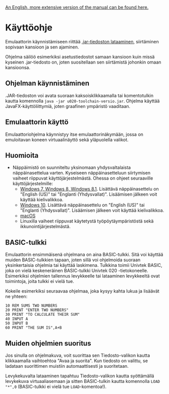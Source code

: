 
[An English, more extensive version of the manual can be found here.](../doc/help.md)

# Käyttöohje

Emulaattorin käynnistämiseen riittää [.jar-tiedoston lataaminen](https://github.com/hisahi/u020-toolchain/releases), siirtäminen sopivaan kansioon ja sen ajaminen.

Ohjelma säilöö esimerkiksi asetustiedostot samaan kansioon kuin missä kyseinen .jar-tiedosto on, joten suositellaan sen siirtämistä johonkin omaan kansioonsa.

## Ohjelman käynnistäminen

.JAR-tiedoston voi avata suoraan kaksoisklikkaamalla tai komentotulkin kautta komennolla `java -jar u020-toolchain-versio.jar`. Ohjelma käyttää JavaFX-käyttöliittymiä, joten graafinen ympäristö vaaditaan.

## Emulaattorin käyttö

Emulaattoriohjelma käynnistyy itse emulaattorinäkymään, jossa on emuloitavan koneen virtuaalinäyttö sekä yläpuolella valikot.

## Huomioita

* Näppäimistö on suunniteltu yksinomaan yhdysvaltalaista näppäinasettelua varten. Kyseiseen näppäinasetteluun siirtymisen vaiheet riippuvat käyttöjärjestelmästä. Ohessa on ohjeet seuraaville käyttöjärjestelmille:
  * [Windows 7, Windows 8, Windows 8.1](https://support.microsoft.com/en-us/help/17424/windows-change-keyboard-layout). Lisättävä näppäinasettelu on "English (US)" tai "Englanti (Yhdysvallat)". Lisäämisen jälkeen voit käyttää kielivalikkoa.
  * [Windows 10](https://support.microsoft.com/en-us/help/4027670/windows-add-and-switch-input-and-display-language-preferences-in-windo). Lisättävä näppäinasettelu on "English (US)" tai "Englanti (Yhdysvallat)". Lisäämisen jälkeen voit käyttää kielivalikkoa.
  * [macOS](https://support.apple.com/kb/PH25311)
  * Linuxilla vaiheet riippuvat käytetystä työpöytäympäristöstä sekä ikkunointijärjestelmästä.

## BASIC-tulkki

Emulaattorin ensimmäisenä ohjelmana on aina BASIC-tulkki. Sitä voi käyttää muiden BASIC-tulkkien tapaan, joten sillä voi ohjelmoida suoraan yksinkertaisia ohjelmia tai käyttää laskimena. Tulkkina toimii Univtek BASIC, joka on vielä keskeneräinen BASIC-tulkki Univtek 020 -tietokoneelle. Esimerkiksi ohjelmien tallennus levykkeelle tai lataaminen levykkeeltä ovat toimintoja, joita tulkki ei vielä tue.

Kokeile esimerkiksi seuraavaa ohjelmaa, joka kysyy kahta lukua ja lisäävät ne yhteen:

```
10 REM SUMS TWO NUMBERS
20 PRINT "ENTER TWO NUMBERS"
30 PRINT "TO CALCULATE THEIR SUM"
40 INPUT A
50 INPUT B
60 PRINT "THE SUM IS",A+B
```

## Muiden ohjelmien suoritus

Jos sinulla on ohjelmakuva, voit suorittaa sen Tiedosto-valikon kautta klikkaamalla vaihtoehtoa "Avaa ja suorita". Kun tiedosto on valittu, se ladataan suorittimen muistiin automaattisesti ja suoritetaan.

Levykekuvalta lataaminen tapahtuu Tiedosto-valikon kautta syöttämällä levykekuva virtuaaliasemaan ja sitten BASIC-tulkin kautta komennolla `LOAD "*",0` (BASIC-tulkki ei vielä tue `LOAD`-komentoa!). 


